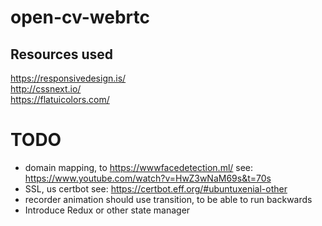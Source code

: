 # open-cv-webrtc

## Resources used
https://responsivedesign.is/ \
http://cssnext.io/ \
https://flatuicolors.com/

# TODO
- domain mapping, to https://wwwfacedetection.ml/ see: https://www.youtube.com/watch?v=HwZ3wNaM69s&t=70s
- SSL, us certbot see: https://certbot.eff.org/#ubuntuxenial-other
- recorder animation should use transition, to be able to run backwards
- Introduce Redux or other state manager